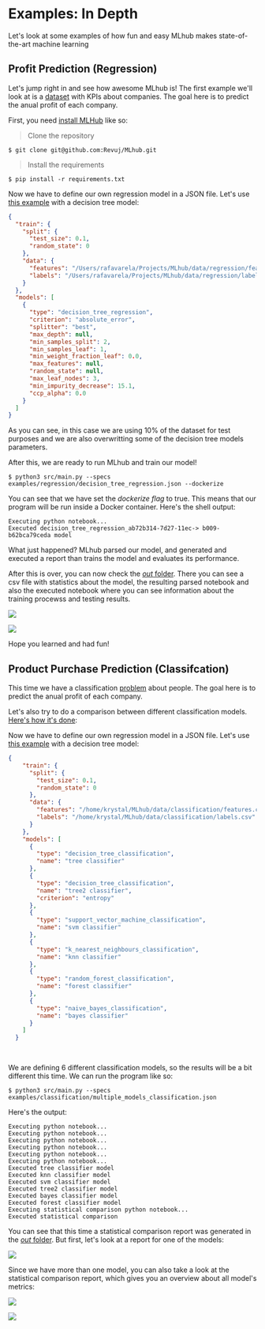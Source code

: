 # Examples: In Depth

Let's look at some examples of how fun and easy MLhub makes state-of-the-art machine learning



## Profit Prediction (Regression)

Let's jump right in and see how awesome MLhub is! The first example we'll look at is a [dataset](https://github.com/Revuj/MLhub/tree/master/data/regression) with KPIs about companies. 
The goal here is to predict the anual profit of each company.


First, you need [install MLHub](https://github.com/Revuj/MLhub#installation) like so:

> Clone the repository

    $ git clone git@github.com:Revuj/MLhub.git

> Install the requirements


    $ pip install -r requirements.txt



Now we have to define our own regression model in a JSON file. Let's use [this example](https://github.com/Revuj/MLhub/blob/master/examples/regression/decision_tree_regression.json) with a decision tree model:

```json
{
  "train": {
    "split": {
      "test_size": 0.1,
      "random_state": 0
    },
    "data": {
      "features": "/Users/rafavarela/Projects/MLhub/data/regression/features.csv",
      "labels": "/Users/rafavarela/Projects/MLhub/data/regression/labels.csv"
    }
  },
  "models": [
    {
      "type": "decision_tree_regression",
      "criterion": "absolute_error",
      "splitter": "best",
      "max_depth": null,
      "min_samples_split": 2,
      "min_samples_leaf": 1,
      "min_weight_fraction_leaf": 0.0,
      "max_features": null,
      "random_state": null,
      "max_leaf_nodes": 3,
      "min_impurity_decrease": 15.1,
      "ccp_alpha": 0.0
    }
  ]
}
```

As you can see, in this case we are using 10% of the dataset for test purposes and we are also overwritting some of the decision tree models parameters.

After this, we are ready to run MLhub and train our model!

    $ python3 src/main.py --specs examples/regression/decision_tree_regression.json --dockerize
    
You can see that we have set the *dockerize flag* to true. This means that our program will be run inside a Docker container.
Here's the shell output:

```
Executing python notebook...
Executed decision_tree_regression_ab72b314-7d27-11ec-> b009-b62bca79ceda model
```


What just happened? MLhub parsed our model, and generated and executed a report than trains the model and evaluates its performance.

After this is over, you can now check the [*out* folder](https://github.com/Revuj/MLhub/tree/master/examples_out/regression). There you can see a csv file with statistics about the model, the resulting parsed notebook and also the executed notebook where you can see information about the training procewss and testing results.  

![](https://i.imgur.com/vXHw5lM.png)

![](https://i.imgur.com/zkRQPkG.png)

Hope you learned and had fun!

## Product Purchase Prediction (Classifcation)

This time we have a classification [problem](https://github.com/Revuj/MLhub/tree/master/data/classification) about people. 
The goal here is to predict the anual profit of each company.

Let's also try to do a comparison between different classification models. [Here's how it's done](https://github.com/Revuj/MLhub/blob/2a9641ac31f2a725779a5e055252137879130a3c/examples/classification/multiple_models_classification.json):

Now we have to define our own regression model in a JSON file. Let's use [this example](https://github.com/Revuj/MLhub/blob/master/examples/regression/decision_tree_regression.json) with a decision tree model:

```json
{
    "train": {
      "split": {
        "test_size": 0.1,
        "random_state": 0
      },
      "data": {
        "features": "/home/krystal/MLhub/data/classification/features.csv",
        "labels": "/home/krystal/MLhub/data/classification/labels.csv"
      }
    },
    "models": [
      {
        "type": "decision_tree_classification",
        "name": "tree classifier"
      },
      {
        "type": "decision_tree_classification",
        "name": "tree2 classifier",
        "criterion": "entropy"
      },
      {
        "type": "support_vector_machine_classification",
        "name": "svm classifier"
      },
      {
        "type": "k_nearest_neighbours_classification",
        "name": "knn classifier"
      },
      {
        "type": "random_forest_classification",
        "name": "forest classifier"
      },
      {
        "type": "naive_bayes_classification",
        "name": "bayes classifier"
      }
    ]
  }
  
   
```

We are defining 6 different classification models, so the results will be a bit different this time. We can run the program like so:

    $ python3 src/main.py --specs examples/classification/multiple_models_classification.json 

Here's the output:

```
Executing python notebook...
Executing python notebook...
Executing python notebook...
Executing python notebook...
Executing python notebook...
Executing python notebook...
Executed tree classifier model
Executed knn classifier model
Executed svm classifier model
Executed tree2 classifier model
Executed bayes classifier model
Executed forest classifier model
Executing statistical comparison python notebook...
Executed statistical comparison
```

You can see that this time a statistical comparison report was generated in the [*out* folder](https://github.com/Revuj/MLhub/tree/master/examples_out/regression). But first, let's look at a report for one of the models:

![](https://i.imgur.com/fRUfy5q.png)


Since we have more than one model, you can also take a look at the statistical comparison report, which gives you an overview about all model's metrics:

![](https://i.imgur.com/gSxCopf.png)

![](https://i.imgur.com/QX3455H.png)
